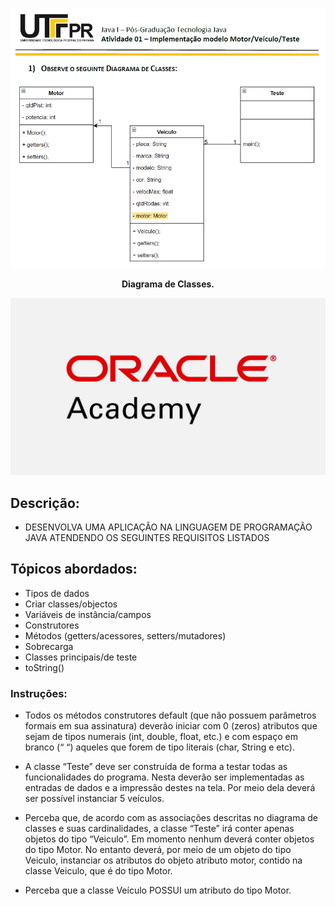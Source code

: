 <p align="center">
  <img src="./UML.png" alt="Texto Alternativo">
</p>

<p align="center">
  <strong>Diagrama de Classes.</strong>
</p>


<p align="center">
  <img src="./Capa.png" alt="Texto Alternativo">
</p>


## Descrição:

- DESENVOLVA UMA APLICAÇÃO NA LINGUAGEM DE PROGRAMAÇÃO JAVA ATENDENDO OS SEGUINTES REQUISITOS LISTADOS

## Tópicos abordados:

- Tipos de dados 
- Criar classes/objectos 
- Variáveis de instância/campos 
- Construtores 
- Métodos (getters/acessores, setters/mutadores) 
- Sobrecarga 
- Classes principais/de teste 
- toString() 

### Instruções:

- Todos os métodos construtores default (que não possuem parâmetros formais em sua assinatura) deverão iniciar com 0 (zeros) atributos que sejam de tipos numerais (int, double, float, etc.) e com espaço em branco (“ “) aqueles que forem de tipo literais (char, String e etc).
  
- A classe “Teste” deve ser construída de forma a testar todas as funcionalidades do programa. Nesta deverão ser implementadas as entradas de dados e a impressão destes na tela. Por meio dela deverá ser possível instanciar 5 veículos.
  
- Perceba que, de acordo com as associações descritas no diagrama de classes e suas cardinalidades, a classe “Teste” irá conter apenas objetos do tipo “Veiculo”. Em momento nenhum deverá conter objetos do tipo Motor. No entanto deverá, por meio de um objeto do tipo Veiculo, instanciar os atributos do objeto atributo motor, contido na classe Veiculo, que é do tipo Motor.
  
- Perceba que a classe Veículo POSSUI um atributo do tipo Motor.

